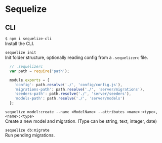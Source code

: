 # Sequelize

## CLI

`$ npm i sequelize-cli`   
Install the CLI.

`sequelize init`  
Init folder structure, optionally reading config from a `.sequelizerc` file.

```javascript
  // .sequelizerc
  var path = require('path');

  module.exports = {
    'config': path.resolve('./', 'config/config.js'),
    'migrations-path': path.resolve('./', 'server/migrations'),
    'seeders-path': path.resolve('./', 'server/seeders'),
    'models-path': path.resolve('./', 'server/models')
  };
```

`sequelize model:create --name <ModelName> --attributes <name>:<type>,<name>:<type>`  
Create a new model and migration. (Type can be string, text, integer, date)

`sequelize db:migrate`  
Run pending migrations.
